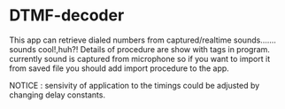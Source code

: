 # DTMF-decoder
This app can retrieve dialed numbers from captured/realtime sounds....... sounds cool!,huh?!
Details of procedure are show with tags in program.
currently sound is captured from microphone so if you want to import it from saved file you should add import procedure to the app.

NOTICE : sensivity of application to the timings could be adjusted by changing delay constants.
